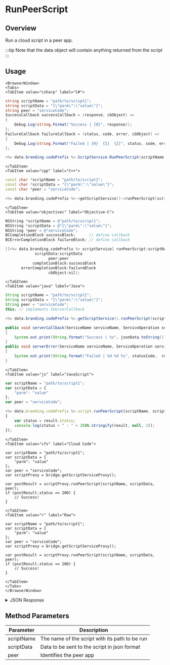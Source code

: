 # RunPeerScript
## Overview
Run a cloud script in a peer app.



:::tip
Note that the data object will contain anything returned from the script
:::

<PartialServop service_name="script" operation_name="RUN_PEER_SCRIPT" />

## Usage

```mdx-code-block
<BrowserWindow>
<Tabs>
<TabItem value="csharp" label="C#">
```

```csharp
string scriptName = "path/to/script1";
string scriptData = "{\"parm\":\"value\"}";
string peer = "serviceCode";
SuccessCallback successCallback = (response, cbObject) =>
{
    Debug.Log(string.Format("Success | {0}", response));
};
FailureCallback failureCallback = (status, code, error, cbObject) =>
{
    Debug.Log(string.Format("Failed | {0}  {1}  {2}", status, code, error));
};

<%= data.branding.codePrefix %>.ScriptService.RunPeerScript(scriptName, scriptData, peer, successCallback, failureCallback);
```

```mdx-code-block
</TabItem>
<TabItem value="cpp" label="C++">
```

```cpp
const char *scriptName = "path/to/script1";
const char *scriptData = "{\"parm\":\"value\"}";
const char *peer = "serviceCode";

<%= data.branding.codePrefix %>->getScriptService()->runPeerScript(scriptName, scriptData, peer, this);
```

```mdx-code-block
</TabItem>
<TabItem value="objectivec" label="Objective-C">
```

```objectivec
NSString *scriptName = @"path/to/script1";
NSString *scriptData = @"{\"parm\":\"value\"}";
NSString *peer = @"serviceCode";
BCCompletionBlock successBlock;      // define callback
BCErrorCompletionBlock failureBlock; // define callback

[[<%= data.branding.codePrefix %> scriptService] runPeerScript:scriptName
             scriptData:scriptData
                   peer:peer
            completionBlock:successBlock
       errorCompletionBlock:failureBlock
                   cbObject:nil];
```

```mdx-code-block
</TabItem>
<TabItem value="java" label="Java">
```

```java
String scriptName = "path/to/script1";
String scriptData = "{\"parm\":\"value\"}";
String peer = "serviceCode";
this; // implements IServerCallback

<%= data.branding.codePrefix %>.getScriptService().runPeerScript(scriptName, scriptData, peer, this);

public void serverCallback(ServiceName serviceName, ServiceOperation serviceOperation, JSONObject jsonData)
{
    System.out.print(String.format("Success | %s", jsonData.toString()));
}
public void serverError(ServiceName serviceName, ServiceOperation serviceOperation, int statusCode, int reasonCode, String jsonError)
{
    System.out.print(String.format("Failed | %d %d %s", statusCode,  reasonCode, jsonError.toString()));
}
```

```mdx-code-block
</TabItem>
<TabItem value="js" label="JavaScript">
```

```javascript
var scriptName = "path/to/script1";
var scriptData = {
    "parm": "value"
};
var peer = "serviceCode";

<%= data.branding.codePrefix %>.script.runPeerScript(scriptName, scriptData, peer, result =>
{
	var status = result.status;
	console.log(status + " : " + JSON.stringify(result, null, 2));
});
```

```mdx-code-block
</TabItem>
<TabItem value="cfs" label="Cloud Code">
```

```cfscript
var scriptName = "path/to/script1";
var scriptData = {
    "parm": "value"
};
var peer = "serviceCode";
var scriptProxy = bridge.getScriptServiceProxy();

var postResult = scriptProxy.runPeerScript(scriptName, scriptData, peer);
if (postResult.status == 200) {
    // Success!
}
```

```mdx-code-block
</TabItem>
<TabItem value="r" label="Raw">
```

```cfscript
var scriptName = "path/to/script1";
var scriptData = {
    "parm": "value"
};
var peer = "serviceCode";
var scriptProxy = bridge.getScriptServiceProxy();

var postResult = scriptProxy.runPeerScript(scriptName, scriptData, peer);
if (postResult.status == 200) {
    // Success!
}
```

```mdx-code-block
</TabItem>
</Tabs>
</BrowserWindow>
```

<details>
<summary>JSON Response</summary>

```json
{
    "status": 200,
    "data": {
        "success": true
    }
}
```
</details>

## Method Parameters
Parameter | Description
--------- | -----------
scriptName | The name of the script with its path to be run
scriptData | Data to be sent to the script in json format
peer | Identifies the peer app


